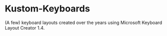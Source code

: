 # Kustom-Keyboards
(A few) keyboard layouts created over the years using Microsoft Keyboard Layout Creator 1.4.
